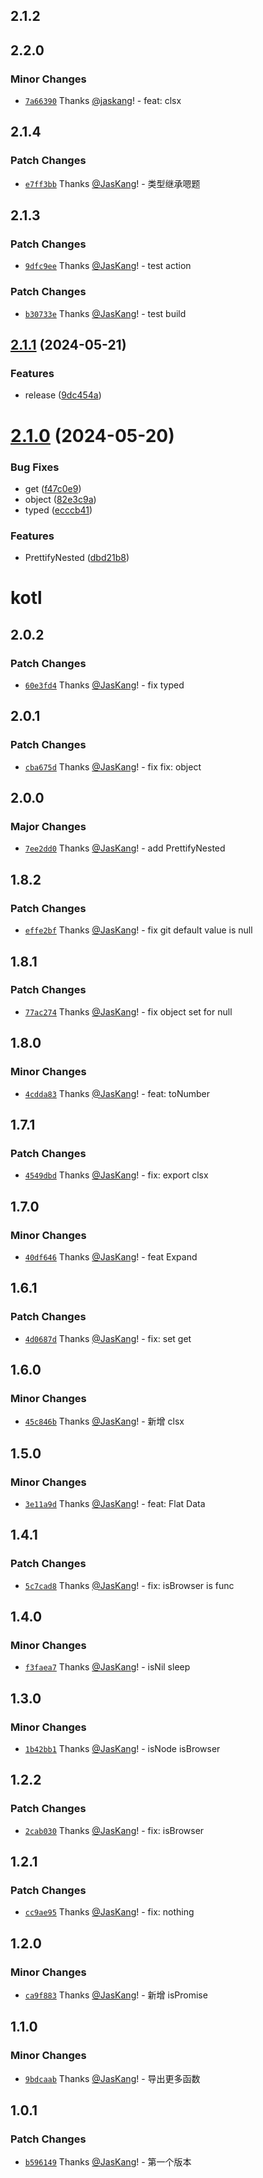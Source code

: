 ## 2.1.2

## 2.2.0

### Minor Changes

- [`7a66390`](https://github.com/jaskang/kotl/commit/7a663907778ce2ca983e8fe4d31d9d7b1c450129) Thanks [@jaskang](https://github.com/jaskang)! - feat: clsx

## 2.1.4

### Patch Changes

- [`e7ff3bb`](https://github.com/JasKang/kotl/commit/e7ff3bb940b34dc3b97f7e68c558cfc15c0421d8) Thanks [@JasKang](https://github.com/JasKang)! - 类型继承嗯题

## 2.1.3

### Patch Changes

- [`9dfc9ee`](https://github.com/JasKang/kotl/commit/9dfc9ee3ef43fec24c7299bfec2d7aac66ac7ed2) Thanks [@JasKang](https://github.com/JasKang)! - test action

### Patch Changes

- [`b30733e`](https://github.com/JasKang/kotl/commit/b30733e460cc64ed4b2c917773662a293ca1246d) Thanks [@JasKang](https://github.com/JasKang)! - test build

## [2.1.1](https://github.com/JasKang/kotl/compare/v2.1.0...v2.1.1) (2024-05-21)

### Features

- release ([9dc454a](https://github.com/JasKang/kotl/commit/9dc454a207a6af3883463ad3051b49879cbc9563))

# [2.1.0](https://github.com/JasKang/kotl/compare/v1.8.1...v2.1.0) (2024-05-20)

### Bug Fixes

- get ([f47c0e9](https://github.com/JasKang/kotl/commit/f47c0e9e94a2c1d83a9a60810a4231b9a7daf23b))
- object ([82e3c9a](https://github.com/JasKang/kotl/commit/82e3c9ad3b7ef7fe5a0b8fbfff14600ef7c56c32))
- typed ([ecccb41](https://github.com/JasKang/kotl/commit/ecccb41d4be62f3b30bb7e51e15022fa7fa0b9aa))

### Features

- PrettifyNested ([dbd21b8](https://github.com/JasKang/kotl/commit/dbd21b8d836a45e8893e8210bbbf5f497657e02a))

# kotl

## 2.0.2

### Patch Changes

- [`60e3fd4`](https://github.com/JasKang/kotl/commit/60e3fd4b2ef7488c0e749c058aac1be1d5d2f16b) Thanks [@JasKang](https://github.com/JasKang)! - fix typed

## 2.0.1

### Patch Changes

- [`cba675d`](https://github.com/JasKang/kotl/commit/cba675ddd28ea1c2138a79a9305a7e4ea0dc1506) Thanks [@JasKang](https://github.com/JasKang)! - fix fix: object

## 2.0.0

### Major Changes

- [`7ee2dd0`](https://github.com/JasKang/kotl/commit/7ee2dd063b8ef5e02bcb61f3f5673d6d03433cb3) Thanks [@JasKang](https://github.com/JasKang)! - add PrettifyNested

## 1.8.2

### Patch Changes

- [`effe2bf`](https://github.com/JasKang/kotl/commit/effe2bf27b2b93f2e8faf7d7d5c81de4aed653af) Thanks [@JasKang](https://github.com/JasKang)! - fix git default value is null

## 1.8.1

### Patch Changes

- [`77ac274`](https://github.com/JasKang/kotl/commit/77ac274ce84ce1cf6a2ad6bd2b13b6214b7bebeb) Thanks [@JasKang](https://github.com/JasKang)! - fix object set for null

## 1.8.0

### Minor Changes

- [`4cdda83`](https://github.com/JasKang/kotl/commit/4cdda83db51296c264c09108d227e2b2534d0e02) Thanks [@JasKang](https://github.com/JasKang)! - feat: toNumber

## 1.7.1

### Patch Changes

- [`4549dbd`](https://github.com/JasKang/kotl/commit/4549dbd9e82454b595754ec47018f59cbc1fe749) Thanks [@JasKang](https://github.com/JasKang)! - fix: export clsx

## 1.7.0

### Minor Changes

- [`40df646`](https://github.com/JasKang/kotl/commit/40df646a28ae3e1112b6d8f1dc14f17dc149ffdb) Thanks [@JasKang](https://github.com/JasKang)! - feat Expand

## 1.6.1

### Patch Changes

- [`4d0687d`](https://github.com/JasKang/kotl/commit/4d0687dad386b4b027581aee5374355db0342d70) Thanks [@JasKang](https://github.com/JasKang)! - fix: set get

## 1.6.0

### Minor Changes

- [`45c846b`](https://github.com/JasKang/kotl/commit/45c846be7acfa95f8e992bd28b96615860470850) Thanks [@JasKang](https://github.com/JasKang)! - 新增 clsx

## 1.5.0

### Minor Changes

- [`3e11a9d`](https://github.com/JasKang/kotl/commit/3e11a9df521aeef87f47f5e6c14b3a8bc2925e5c) Thanks [@JasKang](https://github.com/JasKang)! - feat: Flat Data

## 1.4.1

### Patch Changes

- [`5c7cad8`](https://github.com/JasKang/kotl/commit/5c7cad83b217ad6cc0b32f3b04d8ef51c0b6f8ce) Thanks [@JasKang](https://github.com/JasKang)! - fix: isBrowser is func

## 1.4.0

### Minor Changes

- [`f3faea7`](https://github.com/JasKang/kotl/commit/f3faea7d8b26e0382fe2f6c54fe384af0248c699) Thanks [@JasKang](https://github.com/JasKang)! - isNil sleep

## 1.3.0

### Minor Changes

- [`1b42bb1`](https://github.com/JasKang/kotl/commit/1b42bb1efb81b425c838d2ef9dd0b57d27e955f4) Thanks [@JasKang](https://github.com/JasKang)! - isNode isBrowser

## 1.2.2

### Patch Changes

- [`2cab030`](https://github.com/JasKang/kotl/commit/2cab0305d8f0f034bd239a292edcc76842c59543) Thanks [@JasKang](https://github.com/JasKang)! - fix: isBrowser

## 1.2.1

### Patch Changes

- [`cc9ae95`](https://github.com/JasKang/kotl/commit/cc9ae953a42064266ea66ff64033bb586563dc61) Thanks [@JasKang](https://github.com/JasKang)! - fix: nothing

## 1.2.0

### Minor Changes

- [`ca9f883`](https://github.com/JasKang/kotl/commit/ca9f883e4d69c6c9eac17ef797231be2ec63c69c) Thanks [@JasKang](https://github.com/JasKang)! - 新增 isPromise

## 1.1.0

### Minor Changes

- [`9bdcaab`](https://github.com/JasKang/kotl/commit/9bdcaaba18e0237eb8a9097bbe8b77b7c966ddd2) Thanks [@JasKang](https://github.com/JasKang)! - 导出更多函数

## 1.0.1

### Patch Changes

- [`b596149`](https://github.com/JasKang/kotl/commit/b59614972c0c3191e20cfb60cf1577abab253696) Thanks [@JasKang](https://github.com/JasKang)! - 第一个版本
